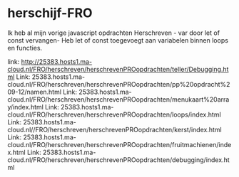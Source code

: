 # herschijf-FRO 
Ik heb al mijn vorige javascript opdrachten Herschreven - var door let of const vervangen- Heb let of const toegevoegt aan variabelen binnen loops en functies.

link: http://25383.hosts1.ma-cloud.nl/FRO/herschreven/herschrevenPROopdrachten/teller/Debugging.html
Link: 25383.hosts1.ma-cloud.nl/FRO/herschreven/herschrevenPROopdrachten/pp%20opdracht%209-12/namen.html
Link: 25383.hosts1.ma-cloud.nl/FRO/herschreven/herschrevenPROopdrachten/menukaart%20array/index.html
Link: 25383.hosts1.ma-cloud.nl/FRO/herschreven/herschrevenPROopdrachten/loops/index.html
Link: 25383.hosts1.ma-cloud.nl//FRO/herschreven/herschrevenPROopdrachten/kerst/index.html
Link: 25383.hosts1.ma-cloud.nl/FRO/herschreven/herschrevenPROopdrachten/fruitmachienen/index.html
Link: 25383.hosts1.ma-cloud.nl/FRO/herschreven/herschrevenPROopdrachten/debugging/index.html

